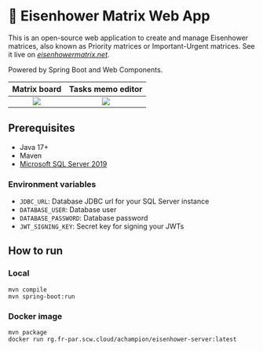 # 🧠 Eisenhower Matrix Web App

This is an open-source web application to create and manage Eisenhower matrices, also known as Priority matrices or Important-Urgent matrices. See it live on *[eisenhowermatrix.net](https://eisenhowermatrix.net)*.

Powered by Spring Boot and Web Components.

Matrix board             |  Tasks memo editor
:-------------------------:|:-------------------------:
![](https://user-images.githubusercontent.com/12188892/211003437-86d7ff28-45bd-4eb1-88b7-cab49ca40718.png) | ![](https://user-images.githubusercontent.com/12188892/211003448-c8f6b9bc-0a2a-46da-850d-3c21a7f13afa.png)





## Prerequisites
- Java 17+
- Maven
- [Microsoft SQL Server 2019](https://www.microsoft.com/fr-fr/sql-server/sql-server-downloads)

### Environment variables
- `JDBC_URL`: Database JDBC url for your SQL Server instance
- `DATABASE_USER`: Database user
- `DATABASE_PASSWORD`: Database password
- `JWT_SIGNING_KEY`: Secret key for signing your JWTs

## How to run

### Local

```
mvn compile
mvn spring-boot:run
```

### Docker image

```
mvn package
docker run rg.fr-par.scw.cloud/achampion/eisenhower-server:latest
```
